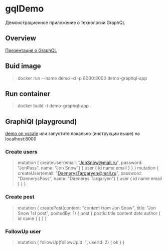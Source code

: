# gqlDemo
Демонстрационное приложение о технологии GraphQL
## Overview
[Презентация о GraphQL](https://docs.google.com/presentation/d/1tU2jzV5u2vdLhKcWYWG-EJOjNSYN1DPb8MFXrX7YWmM/edit?usp=sharing)
## Buid image 
> docker run --name demo -d -p 8000:8000 demo-graphql-app
## Run container 
> docker build -t demo-graphql-app .
## GraphiQl (playground)
[demo on vscale](http://79.143.29.162:8000/) или запустите локально (инструкции выше) на localhost:8000
### Create users
> mutation {
  createUser(email: "JonSnow@mail.ru", password: "JonPass", name: "Jon Snow") {
    user {
      id
      name
      email
    }
  }
}
> mutation {
  createUser(email: "DaenerysTargaryen@mail.ru", password: "DaenerysPass", name: "Daenerys Targaryen") {
    user {
      id
      name
      email
    }
  }
}

### Create post
> mutation {
  createPost(content: "content from Jon Snow", title: "Jon Snow 1st post", postedBy: 1) {
    post {
      postId
      title
      content
      date
      author {
        id
        name
      }
    }
  }
}
### FollowUp user
> mutation {
  followUp(followUpId: 1, userId: 2) {
    ok
  }
}
